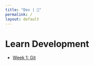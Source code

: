 ```yaml
---
title: "Dev | 💙"
permalink: /
layout: default
---
```


# Learn Development

* [Week 1: Git](/dev/git.md)
